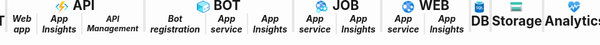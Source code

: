 <div style='position: absolute;inset: -4px 0;'>
    <div style='display: flex; flex-flow: row nowrap; justify-content: center; height: 55px; margin: 0px -15px;'>
        <div style='box-sizing: border-box; display: flex; flex: 0.5; width: 100%; margin-left: -2px; border-right: 2px solid #e7e7e7; flex-direction: column;'>
            <h2 style='margin: 0px; padding: 0px; display: flex; align-items: center; justify-content: center; flex-wrap: wrap; text-align: center;'>
                <span>
                    <img src='https://github.com/orty/markdowns/blob/main/images/azure%20portal/appconfig.png?raw=true' style='max-width: 20px; max-height: 20px; margin-right: 2px; vertical-align: bottom;'/>
                    <span>APP CONFIG</span>
                </span>
            </h2>
        </div>
        <div style='box-sizing: border-box; display: flex; flex: 0.5; width: 100%; border-left: 2px solid #e7e7e7; border-right: 2px solid #e7e7e7; flex-direction: column;'>
            <h2 style='margin: 0px; padding: 0px; display: flex; align-items: center; justify-content: center; flex-wrap: wrap; text-align: center;'>
                <span>
                    <img src='https://github.com/orty/markdowns/blob/main/images/azure%20portal/eventhub.png?raw=true' style='max-width: 20px; max-height: 20px; margin-right: -4px; vertical-align: bottom;'/>
                    <span>EVENT HUB</span>
                </span>
            </h2>
        </div>
        <div style='box-sizing: border-box; border-left: 2px solid #e7e7e7; border-right: 2px solid #e7e7e7; display: flex; flex: 1.5; flex-direction: column; width: 100%;'>
            <div style='display: flex; flex-flow: row nowrap; justify-content: center;'>
                <h2 style='margin: 0px; padding: 0px; display: flex; align-items: center; justify-content: center; flex-wrap: wrap; text-align: center;'>
                    <span>
                        <img src='https://github.com/orty/markdowns/blob/main/images/azure%20portal/functionapp.png?raw=true' style='max-width: 20px; max-height: 20px; margin-right: 2px; vertical-align: bottom;'/>
                        <span>API</span></s
                    pan>
                </h2>
            </div>
            <div style='display: flex; flex-flow: row nowrap; justify-content: center; align-content: center; align-items: center;'>
                <div style='display: flex; flex: 1; width: 100%; border-right: 1px solid #e7e7e7; padding: 0px 7.5px; height: 100%; flex-flow: row nowrap; justify-content: center; align-items: center;'>
                    <h5 style='margin: 0; padding: 0; text-align: center;'>Web app</h5>
                </div>
                <div style='display: flex; flex: 1; width: 100%; border-left: 1px solid #e7e7e7; border-right: 1px solid #e7e7e7; padding: 0px 7.5px; height: 100%; flex-flow: row nowrap; justify-content: center; align-items: center;'>
                    <h5 style='margin: 0; padding: 0; text-align: center;'>App Insights</h5>
                </div>
                <div style='display: flex; flex: 1; width: 100%; border-left: 1px solid #e7e7e7; padding: 0px 7.5px; height: 100%; flex-flow: row nowrap; justify-content: center; align-items: center;'>
                    <h5 style='margin: 0; padding: 0; text-align: center; font-size: 0.9em;'>API Management</h5>
                </div>
            </div>
        </div>
        <div style='box-sizing: border-box; display: flex; flex: 1.5; flex-direction: column; width: 100%; border-left: 2px solid #e7e7e7; border-right: 2px solid #e7e7e7;'>
            <div style='display: flex; flex-flow: row nowrap; justify-content: center;'>
                <h2 style='margin: 0px; padding: 0px; display: flex; align-items: center; justify-content: center; flex-wrap: wrap; text-align: center;'>
                    <span>
                        <img src='https://github.com/orty/markdowns/blob/main/images/azure%20portal/bot.png?raw=true' style='max-width: 20px; max-height: 20px; margin-right: 2px; vertical-align: bottom;'/>
                        <span>BOT</span></s
                    pan>
                </h2>
            </div>
            <div style='display: flex; flex-flow: row nowrap; justify-content: center; align-content: center; align-items: center;'>
                <div style='display: flex; flex: 1; width: 100%; border-right: 1px solid #e7e7e7; padding: 0px 7.5px; height: 100%; flex-flow: row nowrap; justify-content: center; align-items: center;'>
                    <h5 style='margin: 0; padding: 0; text-align: center;'>Bot registration</h5>
                </div>
                <div style='display: flex; flex: 1; width: 100%; border-left: 1px solid #e7e7e7; border-right: 1px solid #e7e7e7; padding: 0px 7.5px; height: 100%; flex-flow: row nowrap; justify-content: center; align-items: center;'>
                    <h5 style='margin: 0; padding: 0; text-align: center;'>App service</h5>
                </div>
                <div style='display: flex; flex: 1; width: 100%; border-left: 1px solid #e7e7e7; padding: 0px 7.5px; height: 100%; flex-flow: row nowrap; justify-content: center; align-items: center;'>
                    <h5 style='margin: 0; padding: 0; text-align: center;'>App Insights</h5>
                </div>
            </div>
        </div>
        <div style='box-sizing: border-box; display: flex; flex: 1; flex-direction: column; width: 100%; border-left: 2px solid #e7e7e7; border-right: 2px solid #e7e7e7;'>
            <div style='display: flex; flex-flow: row nowrap; justify-content: center;'>
                <h2 style='margin: 0px; padding: 0px; display: flex; align-items: center; justify-content: center; flex-wrap: wrap; text-align: center;'>
                    <span>
                        <img src='https://github.com/orty/markdowns/blob/main/images/azure%20portal/webjob.png?raw=true' style='max-width: 20px; max-height: 20px; margin-right: 2px; vertical-align: bottom;'/>
                        <span>JOB</span></s
                    pan>
                </h2>
            </div>
            <div style='display: flex; flex-flow: row nowrap; justify-content: center; align-content: center; align-items: center;'>
                <div style='display: flex; flex: 1; width: 100%; border-right: 1px solid #e7e7e7; padding: 0px 7.5px; height: 100%; flex-flow: row nowrap; justify-content: center; align-items: center;'>
                    <h5 style='margin: 0; padding: 0; text-align: center;'>App service</h5>
                </div>
                <div style='display: flex; flex: 1; width: 100%; border-left: 1px solid #e7e7e7; padding: 0px 7.5px; height: 100%; flex-flow: row nowrap; justify-content: center; align-items: center;'>
                    <h5 style='margin: 0; padding: 0; text-align: center;'>App Insights</h5>
                </div>
            </div>
        </div>
        <div style='box-sizing: border-box; display: flex; flex: 1; flex-direction: column; width: 100%; border-left: 2px solid #e7e7e7; border-right: 2px solid #e7e7e7;'>
            <div style='display: flex; flex-flow: row nowrap; justify-content: center;'>
                <h2 style='margin: 0px; padding: 0px; display: flex; align-items: center; justify-content: center; flex-wrap: wrap; text-align: center;'>
                    <span>
                        <img src='https://github.com/orty/markdowns/blob/main/images/azure%20portal/webapp.png?raw=true' style='max-width: 20px; max-height: 20px; margin-right: 2px; vertical-align: bottom;'/>
                        <span>WEB</span></s
                    pan>
                </h2>
            </div>
            <div style='display: flex; flex-flow: row nowrap; justify-content: center; align-content: center; align-items: center;'>
                <div style='display: flex; flex: 1; width: 100%; border-right: 1px solid #e7e7e7; padding: 0px 7.5px; height: 100%; flex-flow: row nowrap; justify-content: center; align-items: center;'>
                    <h5 style='margin: 0; padding: 0; text-align: center;'>App service</h5>
                </div>
                <div style='display: flex; flex: 1; width: 100%; border-left: 1px solid #e7e7e7; padding: 0px 7.5px; height: 100%; flex-flow: row nowrap; justify-content: center; align-items: center;'>
                    <h5 style='margin: 0; padding: 0; text-align: center;'>App Insights</h5>
                </div>
            </div>
        </div>
        <div style='box-sizing: border-box; display: flex; flex: 0.5; width: 100%; border-left: 2px solid #e7e7e7; border-right: 2px solid #e7e7e7; flex-direction: column;'>
            <h2 style='margin: 0px; padding: 0px; display: flex; align-items: center; justify-content: center; flex-wrap: wrap; text-align: center;'>
                <span>
                    <img src='https://github.com/orty/markdowns/blob/main/images/azure%20portal/db.png?raw=true' style='max-width: 20px; max-height: 20px; margin-right: 2px; vertical-align: bottom;'/>
                    <span>DB</span></s
                pan>
            </h2>
        </div>
        <div style='box-sizing: border-box; display: flex; flex: 0.5; width: 100%; border-left: 2px solid #e7e7e7; border-right: 2px solid #e7e7e7; flex-direction: column;'>
            <h2 style='margin: 0px; padding: 0px; display: flex; align-items: center; justify-content: center; flex-wrap: wrap; text-align: center;'>
                <span>
                    <img src='https://github.com/orty/markdowns/blob/main/images/azure%20portal/storageaccount.png?raw=true' style='max-width: 20px; max-height: 20px; margin-right: 2px; vertical-align: bottom;'/>
                    <span>Storage</span></s
                pan>
            </h2>
        </div>
        <div style='box-sizing: border-box; display: flex; flex: 0.5; width: 100%; border-left: 2px solid #e7e7e7; border-right: 2px solid #e7e7e7; flex-direction: column;'>
            <h2 style='margin: 0px; padding: 0px; display: flex; align-items: center; justify-content: center; flex-wrap: wrap; text-align: center;'>
                <span>
                    <img src='https://github.com/orty/markdowns/blob/main/images/azure%20portal/health.png?raw=true' style='max-width: 20px; max-height: 20px; margin-right: 2px; vertical-align: bottom;'/>
                    <span>Analytics</span></s
                pan>
            </h2>
        </div>
        <div style='box-sizing: border-box; display: flex; flex: 1; width: 100%; flex-direction: column; margin-right: -2px; border-left: 2px solid #e7e7e7;'>
            <div style='display: flex; flex-flow: row nowrap; justify-content: center;'>
                <h2 style='margin: 0px; padding: 0px; display: flex; align-items: center; justify-content: center; flex-wrap: wrap; text-align: center;'>
                    <span>
                        <img src='https://github.com/orty/markdowns/blob/main/images/azure%20portal/appregistration.png?raw=true' style='max-width: 20px; max-height: 20px; margin-right: 2px; vertical-align: bottom;'/>
                        <span>APPS</span></s
                    pan>
                </h2>
            </div>
            <div style='display: flex; flex-flow: row nowrap; justify-content: center; align-content: center; align-items: center;'>
                <div style='display: flex; flex: 1; width: 100%; border-right: 1px solid #e7e7e7; padding: 0px 7.5px; height: 100%; flex-flow: row nowrap; justify-content: center; align-items: center;'>
                    <h5 style='margin: 0; padding: 0; text-align: center;'>Base</h5>
                </div>
                <div style='display: flex; flex: 1; width: 100%; border-left: 1px solid #e7e7e7; padding: 0px 7.5px; height: 100%; flex-flow: row nowrap; justify-content: center; align-items: center;'>
                    <h5 style='margin: 0; padding: 0; text-align: center;'>Advanced</h5>
                </div>
            </div>
        </div>
    </div>
</div>
